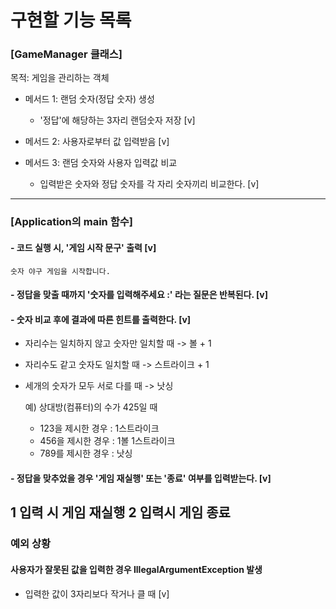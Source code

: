 # 구현할 기능 목록

### [GameManager 클래스]
목적: 게임을 관리하는 객체
- 메서드 1: 랜덤 숫자(정답 숫자) 생성
  - '정답'에 해당하는 3자리 랜덤숫자 저장 [v]

- 메서드 2: 사용자로부터 값 입력받음 [v]

- 메서드 3: 랜덤 숫자와 사용자 입력값 비교
  - 입력받은 숫자와 정답 숫자를 각 자리 숫자끼리 비교한다. [v]
---
### [Application의 main 함수]
#### - 코드 실행 시, '게임 시작 문구' 출력 [v]
    숫자 야구 게임을 시작합니다.

#### - 정답을 맞출 때까지 '숫자를 입력해주세요 :' 라는 질문은 반복된다. [v]

#### - 숫자 비교 후에 결과에 따른 힌트를 출력한다. [v]
- 자리수는 일치하지 않고 숫자만 일치할 때 -> 볼 + 1 

- 자리수도 같고 숫자도 일치할 때 -> 스트라이크 + 1 
- 세개의 숫자가 모두 서로 다를 때 -> 낫싱 

    
    예) 상대방(컴퓨터)의 수가 425일 때

    - 123을 제시한 경우 : 1스트라이크 
    - 456을 제시한 경우 : 1볼 1스트라이크 
    - 789를 제시한 경우 : 낫싱

#### - 정답을 맞추었을 경우 '게임 재실행' 또는 '종료' 여부를 입력받는다. [v]
1 입력 시 게임 재실행
2 입력시 게임 종료
---

### 예외 상황
#### 사용자가 잘못된 값을 입력한 경우 IllegalArgumentException 발생
- 입력한 값이 3자리보다 작거나 클 때 [v]